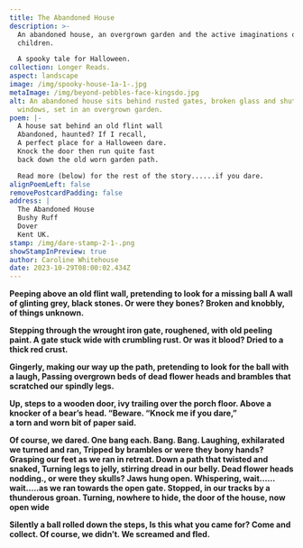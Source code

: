 ```yaml
---
title: The Abandoned House
description: >-
  An abandoned house, an overgrown garden and the active imaginations of
  children.

  A spooky tale for Halloween.
collection: Longer Reads.
aspect: landscape
image: /img/spooky-house-1a-1-.jpg
metaImage: /img/beyond-pebbles-face-kingsdo.jpg
alt: An abandoned house sits behind rusted gates, broken glass and shuttered
  windows, set in an overgrown garden.
poem: |-
  A house sat behind an old flint wall 
  Abandoned, haunted? If I recall,
  A perfect place for a Halloween dare.
  Knock the door then run quite fast
  back down the old worn garden path.

  Read more (below) for the rest of the story......if you dare.
alignPoemLeft: false
removePostcardPadding: false
address: |
  The Abandoned House
  Bushy Ruff
  Dover
  Kent UK.
stamp: /img/dare-stamp-2-1-.png
showStampInPreview: true
author: Caroline Whitehouse
date: 2023-10-29T08:00:02.434Z
---
```

**Peeping above an old flint wall, pretending to look for a missing ball
A wall of glinting grey, black stones. Or were they bones?
Broken and knobbly, of things unknown.**

**Stepping through the wrought iron gate, roughened, with old peeling paint.
A gate stuck wide with crumbling rust. Or was it blood? 
Dried to a thick red crust.**

**Gingerly, making our way up the path, pretending to look for the ball with a laugh,
Passing overgrown beds of dead flower heads and brambles that scratched our spindly legs.**

**Up, steps to a wooden door,  ivy trailing over the porch floor.
Above a knocker of a bear’s head. “Beware. “Knock me if you dare,”**\
**a torn and worn bit of paper said.**

**Of course, we dared. One bang each. Bang. Bang.
Laughing, exhilarated we turned and ran,
Tripped by brambles or were they bony hands?
Grasping our feet as we ran in retreat.
Down a path that twisted and snaked,
Turning legs to jelly, stirring dread in our belly.
Dead flower heads nodding., or were they skulls? 
Jaws hung open. Whispering, wait……wait…..as we ran towards the open gate.
Stopped, in our tracks by a thunderous groan.
Turning, nowhere to hide, the door of the house, now open wide**

**Silently a ball rolled down the steps,
Is this what you came for? Come and collect.
Of course, we didn’t. We screamed and fled.**
